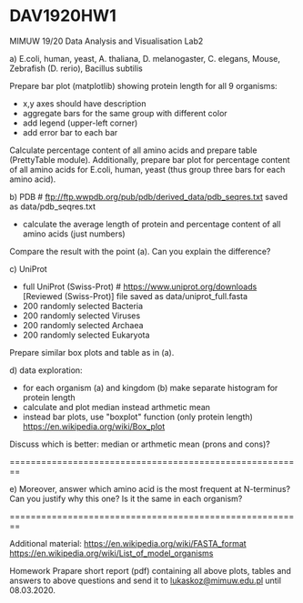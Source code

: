 # DAV1920HW1
MIMUW 19/20 Data Analysis and Visualisation Lab2

a) E.coli, human, yeast,
A. thaliana, D. melanogaster, C. elegans, Mouse, 
Zebrafish (D. rerio), Bacillus subtilis

Prepare bar plot (matplotlib) showing protein length for all 9 organisms:
- x,y axes should have description
- aggregate bars for the same group with different color
- add legend (upper-left corner)
- add error bar to each bar

Calculate percentage content of all amino acids and prepare table (PrettyTable module).
Additionally, prepare bar plot for percentage content of all amino acids for E.coli, 
human, yeast (thus group three bars for each amino acid).

b) PDB # ftp://ftp.wwpdb.org/pub/pdb/derived_data/pdb_seqres.txt saved as data/pdb_seqres.txt
- calculate the average length of protein and percentage content of all amino acids (just numbers)

Compare the result with the point (a). Can you explain the difference? 

c) UniProt
- full UniProt (Swiss-Prot) # https://www.uniprot.org/downloads [Reviewed (Swiss-Prot)] file saved as data/uniprot_full.fasta
- 200 randomly selected Bacteria
- 200 randomly selected Viruses
- 200 randomly selected Archaea
- 200 randomly selected Eukaryota

Prepare similar box plots and table as in (a).

d) data exploration:
- for each organism (a) and kingdom (b) make separate histogram for protein length
- calculate and plot median instead arthmetic mean
- instead bar plots, use "boxplot" function (only protein length)
https://en.wikipedia.org/wiki/Box_plot

Discuss which is better: median or arthmetic mean (prons and cons)?

========================================================

e) Moreover, answer which amino acid is the most frequent 
at N-terminus? Can you justify why this one? Is it the 
same in each organism?

========================================================

Additional material:
https://en.wikipedia.org/wiki/FASTA_format
https://en.wikipedia.org/wiki/List_of_model_organisms

Homework
Prapare short report (pdf) containing all above plots, tables and answers to above questions and send it to lukaskoz@mimuw.edu.pl until 08.03.2020.
